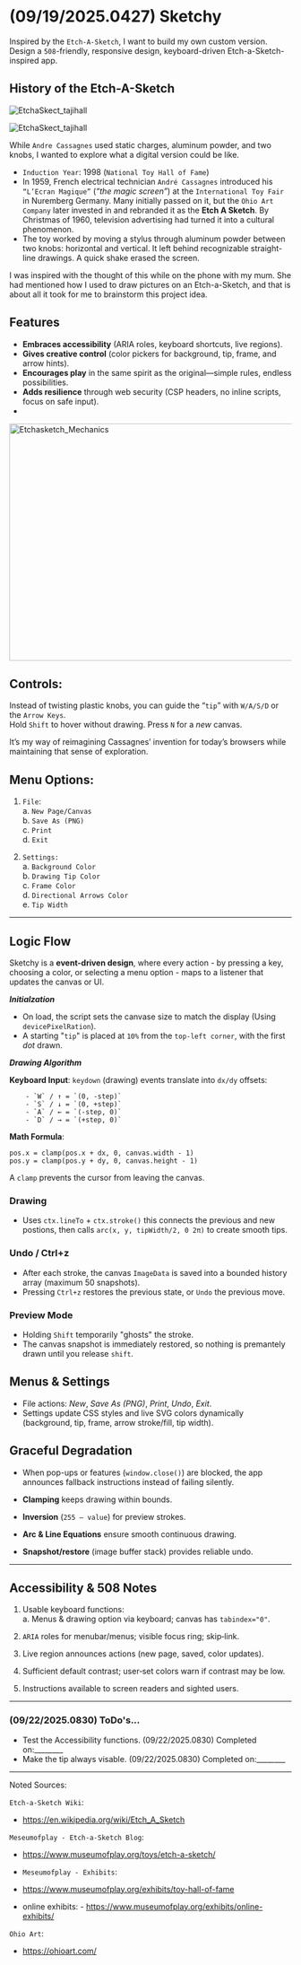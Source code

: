 # (09/19/2025.0427) Sketchy

Inspired by the `Etch-A-Sketch`, I want to build my own custom version. Design a `508`-friendly, responsive design, keyboard-driven Etch-a-Sketch-inspired app.  

## History of the Etch-A-Sketch

![EtchaSkect_tajihall](https://github.com/user-attachments/assets/6dd79036-3cd2-439e-b45b-eee63019ccab)

![EtchaSkect_tajihall](https://github.com/user-attachments/assets/6dd79036-3cd2-439e-b45b-eee63019ccab)

While `Andre Cassagnes` used static charges, aluminum powder, and two knobs, I wanted to explore what a digital version could be like.  

- `Induction Year`: 1998 (`National Toy Hall of Fame`)  
- In 1959, French electrical technician `André Cassagnes` introduced his `“L’Ecran Magique”` (*“the magic screen”*) at the `International Toy Fair` in Nuremberg Germany. Many initially passed on it, but the `Ohio Art Company` later invested in and rebranded it as the **Etch A Sketch**. By Christmas of 1960, television advertising had turned it into a cultural phenomenon. <br> 
- The toy worked by moving a stylus through aluminum powder between two knobs: horizontal and vertical. It left behind recognizable straight-line drawings. A quick shake erased the screen.  

I was inspired with the thought of this while on the phone with my mum. She had mentioned how I used to draw pictures on an Etch-a-Sketch, and that is about all it took for me to brainstorm this project idea.<br>

## Features

- **Embraces accessibility** (ARIA roles, keyboard shortcuts, live regions).  <br>
- **Gives creative control** (color pickers for background, tip, frame, and arrow hints).  <br>
- **Encourages play** in the same spirit as the original—simple rules, endless possibilities.  <br>
- **Adds resilience** through web security (CSP headers, no inline scripts, focus on safe input). <br>
- 
<img width="508" height="423" alt="Etchasketch_Mechanics" src="https://github.com/user-attachments/assets/8e8db819-5918-4b23-a5e6-137f8e8b37ea" />

## Controls:

Instead of twisting plastic knobs, you can guide the “`tip`” with `W/A/S/D` or the `Arrow Keys`.<br> 
Hold `Shift` to hover without drawing.
Press `N` for a *new* canvas.<br>

It’s my way of reimagining Cassagnes’ invention for today’s browsers while maintaining that sense of exploration.

## Menu Options:

1. `File`: <br>
    a. `New Page/Canvas`<br>
    b. `Save As (PNG)` <br>
    c. `Print`<br>
    d. `Exit`<br>
   
2. `Settings:` <br>
    a. `Background Color`<br>
    b. `Drawing Tip Color`<br>
    c. `Frame Color`<br>
    d. `Directional Arrows Color`<br>
    e. `Tip Width`<br>

---

## Logic Flow

Sketchy is a **event-driven design**, where every action - by pressing a key, choosing a color, 
or selecting a menu option - maps to a listener that updates the canvas or UI. <br>

***Initialzation***

- On load, the script sets the canvase size to match the display (Using `devicePixelRation`). <br>
- A starting "`tip`" is placed at `10%` from the `top-left corner`, with the first *dot* drawn. <br>

***Drawing Algorithm***

**Keyboard Input**: `keydown` (drawing) events translate into `dx/dy` offsets: <br>

```
    - `W` / ↑ = `(0, -step)`
    - `S` / ↓ = `(0, +step)`
    - `A` / ← = `(-step, 0)`
    - `D` / → = `(+step, 0)`

```

**Math Formula**:

```
pos.x = clamp(pos.x + dx, 0, canvas.width - 1)
pos.y = clamp(pos.y + dy, 0, canvas.height - 1)
```

A `clamp` prevents the cursor from leaving the canvas. <br>

### Drawing 

- Uses `ctx.lineTo` + `ctx.stroke()` this connects the previous and new postions,
then calls `arc(x, y, tipWidth/2, 0 2π)` to create smooth tips.<br>

### Undo / Ctrl+z

- After each stroke, the canvas `ImageData` is saved into a bounded history array (maximum 50 snapshots). <br>
- Pressing `Ctrl+z` restores the previous state, or `Undo` the previous move. <br>

### Preview Mode

- Holding `Shift` temporarily "ghosts" the stroke.<br>
- The canvas snapshot is immediately restored, so nothing is premantely drawn until you release `shift`.<br>

## Menus & Settings

- File actions: *New*, *Save As (PNG)*, *Print*, *Undo*, *Exit*.<br>
- Settings update CSS styles and live SVG colors dynamically (background, tip, frame, arrow stroke/fill, tip width).<br>

## Graceful Degradation  

- When pop-ups or features (`window.close()`) are blocked, the app announces fallback instructions instead of failing silently.<br>


- **Clamping** keeps drawing within bounds.  <br>
- **Inversion** (`255 – value`) for preview strokes.  <br>
- **Arc & Line Equations** ensure smooth continuous drawing.  <br>
- **Snapshot/restore** (image buffer stack) provides reliable undo.  <br>

---


## Accessibility & 508 Notes

1. Usable keyboard functions: <br>
    a. Menus & drawing option via keyboard; canvas has `tabindex="0"`. <br>

2. `ARIA` roles for menubar/menus; visible focus ring; skip‑link. <br>

3. Live region announces actions (new page, saved, color updates). <br>

4. Sufficient default contrast; user‑set colors warn if contrast may be low. <br>

5. Instructions available to screen readers and sighted users. <br>


---

### (09/22/2025.0830) ToDo's...

- Test the Accessibility functions. (09/22/2025.0830) Completed on:________
- Make the tip always visable. (09/22/2025.0830) Completed on:________

---

Noted Sources: <br>

`Etch-a-Sketch Wiki`:<br>
- https://en.wikipedia.org/wiki/Etch_A_Sketch <br>

`Meseumofplay - Etch-a-Sketch Blog`:<br>
- https://www.museumofplay.org/toys/etch-a-sketch/ <br>

- `Meseumofplay - Exhibits`:<br>
- https://www.museumofplay.org/exhibits/toy-hall-of-fame <br>
- online exhibits: - https://www.museumofplay.org/exhibits/online-exhibits/ <br>

`Ohio Art`: <br>
- https://ohioart.com/ <br>






